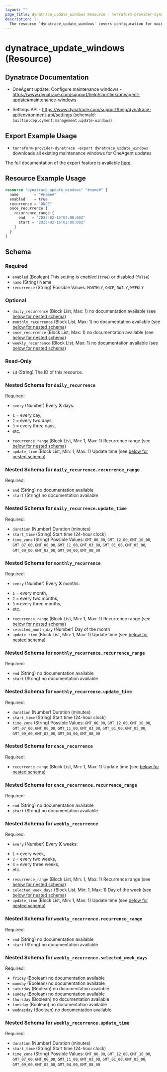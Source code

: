 ```yaml
---
layout: ""
page_title: dynatrace_update_windows Resource - terraform-provider-dynatrace"
description: |-
  The resource `dynatrace_update_windows` covers configuration for maintenance windows for OneAgent updates
---
```


# dynatrace_update_windows (Resource)

## Dynatrace Documentation

- OneAgent update: Configure maintenance windows - https://www.dynatrace.com/support/help/shortlink/oneagent-update#maintenance-windows

- Settings API - https://www.dynatrace.com/support/help/dynatrace-api/environment-api/settings (schemaId: `builtin:deployment.management.update-windows`)

## Export Example Usage

- `terraform-provider-dynatrace -export dynatrace_update_windows` downloads all existing maintenance windows for OneAgent updates

The full documentation of the export feature is available [here](https://registry.terraform.io/providers/dynatrace-oss/dynatrace/latest/docs/guides/export-v2).

## Resource Example Usage

```terraform
resource "dynatrace_update_windows" "#name#" {
  name       = "#name#"
  enabled    = true
  recurrence = "ONCE"
  once_recurrence {
    recurrence_range {
      end   = "2023-02-15T04:00:00Z"
      start = "2023-02-15T02:00:00Z"
    }
  }
}
```

<!-- schema generated by tfplugindocs -->
## Schema

### Required

- `enabled` (Boolean) This setting is enabled (`true`) or disabled (`false`)
- `name` (String) Name
- `recurrence` (String) Possible Values: `MONTHLY`, `ONCE`, `DAILY`, `WEEKLY`

### Optional

- `daily_recurrence` (Block List, Max: 1) no documentation available (see [below for nested schema](#nestedblock--daily_recurrence))
- `monthly_recurrence` (Block List, Max: 1) no documentation available (see [below for nested schema](#nestedblock--monthly_recurrence))
- `once_recurrence` (Block List, Max: 1) no documentation available (see [below for nested schema](#nestedblock--once_recurrence))
- `weekly_recurrence` (Block List, Max: 1) no documentation available (see [below for nested schema](#nestedblock--weekly_recurrence))

### Read-Only

- `id` (String) The ID of this resource.

<a id="nestedblock--daily_recurrence"></a>
### Nested Schema for `daily_recurrence`

Required:

- `every` (Number) Every **X** days:
* `1` = every day,
* `2` = every two days,
* `3` = every three days,
* etc.
- `recurrence_range` (Block List, Min: 1, Max: 1) Recurrence range (see [below for nested schema](#nestedblock--daily_recurrence--recurrence_range))
- `update_time` (Block List, Min: 1, Max: 1) Update time (see [below for nested schema](#nestedblock--daily_recurrence--update_time))

<a id="nestedblock--daily_recurrence--recurrence_range"></a>
### Nested Schema for `daily_recurrence.recurrence_range`

Required:

- `end` (String) no documentation available
- `start` (String) no documentation available


<a id="nestedblock--daily_recurrence--update_time"></a>
### Nested Schema for `daily_recurrence.update_time`

Required:

- `duration` (Number) Duration (minutes)
- `start_time` (String) Start time (24-hour clock)
- `time_zone` (String) Possible Values: `GMT_06_00`, `GMT_12_00`, `GMT_10_00`, `GMT_07_00`, `GMT_00_00`, `GMT_11_00`, `GMT_03_00`, `GMT_01_00`, `GMT_05_00`, `GMT_09_00`, `GMT_02_00`, `GMT_04_00`, `GMT_08_00`



<a id="nestedblock--monthly_recurrence"></a>
### Nested Schema for `monthly_recurrence`

Required:

- `every` (Number) Every **X** months:
* `1` = every month,
* `2` = every two months,
* `3` = every three months,
* etc.
- `recurrence_range` (Block List, Min: 1, Max: 1) Recurrence range (see [below for nested schema](#nestedblock--monthly_recurrence--recurrence_range))
- `selected_month_day` (Number) Day of the month
- `update_time` (Block List, Min: 1, Max: 1) Update time (see [below for nested schema](#nestedblock--monthly_recurrence--update_time))

<a id="nestedblock--monthly_recurrence--recurrence_range"></a>
### Nested Schema for `monthly_recurrence.recurrence_range`

Required:

- `end` (String) no documentation available
- `start` (String) no documentation available


<a id="nestedblock--monthly_recurrence--update_time"></a>
### Nested Schema for `monthly_recurrence.update_time`

Required:

- `duration` (Number) Duration (minutes)
- `start_time` (String) Start time (24-hour clock)
- `time_zone` (String) Possible Values: `GMT_06_00`, `GMT_12_00`, `GMT_10_00`, `GMT_07_00`, `GMT_00_00`, `GMT_11_00`, `GMT_03_00`, `GMT_01_00`, `GMT_05_00`, `GMT_09_00`, `GMT_02_00`, `GMT_04_00`, `GMT_08_00`



<a id="nestedblock--once_recurrence"></a>
### Nested Schema for `once_recurrence`

Required:

- `recurrence_range` (Block List, Min: 1, Max: 1) Update time (see [below for nested schema](#nestedblock--once_recurrence--recurrence_range))

<a id="nestedblock--once_recurrence--recurrence_range"></a>
### Nested Schema for `once_recurrence.recurrence_range`

Required:

- `end` (String) no documentation available
- `start` (String) no documentation available



<a id="nestedblock--weekly_recurrence"></a>
### Nested Schema for `weekly_recurrence`

Required:

- `every` (Number) Every **X** weeks:
* `1` = every week,
* `2` = every two weeks,
* `3` = every three weeks,
* etc.
- `recurrence_range` (Block List, Min: 1, Max: 1) Recurrence range (see [below for nested schema](#nestedblock--weekly_recurrence--recurrence_range))
- `selected_week_days` (Block List, Min: 1, Max: 1) Day of the week (see [below for nested schema](#nestedblock--weekly_recurrence--selected_week_days))
- `update_time` (Block List, Min: 1, Max: 1) Update time (see [below for nested schema](#nestedblock--weekly_recurrence--update_time))

<a id="nestedblock--weekly_recurrence--recurrence_range"></a>
### Nested Schema for `weekly_recurrence.recurrence_range`

Required:

- `end` (String) no documentation available
- `start` (String) no documentation available


<a id="nestedblock--weekly_recurrence--selected_week_days"></a>
### Nested Schema for `weekly_recurrence.selected_week_days`

Required:

- `friday` (Boolean) no documentation available
- `monday` (Boolean) no documentation available
- `saturday` (Boolean) no documentation available
- `sunday` (Boolean) no documentation available
- `thursday` (Boolean) no documentation available
- `tuesday` (Boolean) no documentation available
- `wednesday` (Boolean) no documentation available


<a id="nestedblock--weekly_recurrence--update_time"></a>
### Nested Schema for `weekly_recurrence.update_time`

Required:

- `duration` (Number) Duration (minutes)
- `start_time` (String) Start time (24-hour clock)
- `time_zone` (String) Possible Values: `GMT_06_00`, `GMT_12_00`, `GMT_10_00`, `GMT_07_00`, `GMT_00_00`, `GMT_11_00`, `GMT_03_00`, `GMT_01_00`, `GMT_05_00`, `GMT_09_00`, `GMT_02_00`, `GMT_04_00`, `GMT_08_00`
 